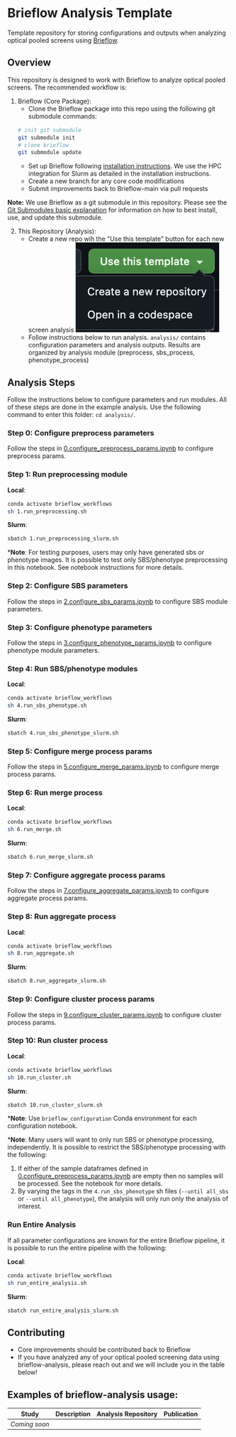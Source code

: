 # Brieflow Analysis Template

Template repository for storing configurations and outputs when analyzing optical pooled screens using [Brieflow](https://github.com/cheeseman-lab/brieflow).


## Overview

This repository is designed to work with Brieflow to analyze optical pooled screens. The recommended workflow is:

1. Brieflow (Core Package):
   - Clone the Brieflow package into this repo using the following git submodule commands:
   ```sh
   # init git submodule
   git submodule init
   # clone brieflow
   git submodule update 
   ```
   - Set up Brieflow following [installation instructions](https://github.com/cheeseman-lab/brieflow#set-up-workflowconfiguration-conda-environments).
   We use the HPC integration for Slurm as detailed in the installation instructions.
   - Create a new branch for any core code modifications
   - Submit improvements back to Brieflow-main via pull requests

**Note:** We use Brieflow as a git submodule in this repository.
Please see the [Git Submodules basic explanation](https://gist.github.com/gitaarik/8735255) for information on how to best install, use, and update this submodule.

2. This Repository (Analysis):
   - Create a new repo wih the "Use this template" button for each new screen analysis
![alt text](images/image.png)
   - Follow instructions below to run analysis. 
   `analysis/` contains configuration parameters and analysis outputs.
   Results are organized by analysis module (preprocess, sbs_process, phenotype_process)


## Analysis Steps

Follow the instructions below to configure parameters and run modules.
All of these steps are done in the example analysis.
Use the following command to enter this folder:
`cd analysis/`.

### Step 0: Configure preprocess parameters

Follow the steps in [0.configure_preprocess_params.ipynb](analysis/0.configure_preprocess_params.ipynb) to configure preprocess params.

### Step 1: Run preprocessing module

**Local**:
```sh
conda activate brieflow_workflows
sh 1.run_preprocessing.sh
```
**Slurm**:
```sh
sbatch 1.run_preprocessing_slurm.sh
```

***Note**: For testing purposes, users may only have generated sbs or phenotype images.
It is possible to test only SBS/phenotype preprocessing in this notebook.
See notebook instructions for more details.

### Step 2: Configure SBS parameters

Follow the steps in [2.configure_sbs_params.ipynb](analysis/2.configure_sbs_params.ipynb) to configure SBS module parameters.

### Step 3: Configure phenotype parameters

Follow the steps in [3.configure_phenotype_params.ipynb](analysis/3.configure_phenotype_params.ipynb) to configure phenotype module parameters.

### Step 4: Run SBS/phenotype modules

**Local**:
```sh
conda activate brieflow_workflows
sh 4.run_sbs_phenotype.sh
```
**Slurm**:
```sh
sbatch 4.run_sbs_phenotype_slurm.sh
```

### Step 5: Configure merge process params

Follow the steps in [5.configure_merge_params.ipynb](analysis/5.configure_merge_params.ipynb) to configure merge process params.

### Step 6: Run merge process

**Local**:
```sh
conda activate brieflow_workflows
sh 6.run_merge.sh
```
**Slurm**:
```sh
sbatch 6.run_merge_slurm.sh
```

### Step 7: Configure aggregate process params

Follow the steps in [7.configure_aggregate_params.ipynb](analysis/7.configure_aggregate_params.ipynb) to configure aggregate process params.

### Step 8: Run aggregate process

**Local**:
```sh
conda activate brieflow_workflows
sh 8.run_aggregate.sh
```
**Slurm**:
```sh
sbatch 8.run_aggregate_slurm.sh
```

### Step 9: Configure cluster process params

Follow the steps in [9.configure_cluster_params.ipynb](analysis/9.configure_cluster_params.ipynb) to configure cluster process params.

### Step 10: Run cluster process

**Local**:
```sh
conda activate brieflow_workflows
sh 10.run_cluster.sh
```
**Slurm**:
```sh
sbatch 10.run_cluster_slurm.sh
```

***Note**: Use `brieflow_configuration` Conda environment for each configuration notebook.

***Note**: Many users will want to only run SBS or phenotype processing, independently.
It is possible to restrict the SBS/phenotype processing with the following:
1) If either of the sample dataframes defined in [0.configure_preprocess_params.ipynb](analysis/0.configure_preprocess_params.ipynb) are empty then no samples will be processed.
See the notebook for more details.
2) By varying the tags in the `4.run_sbs_phenotype` sh files (`--until all_sbs` or `--until all_phenotype`), the analysis will only run only the analysis of interest.

### Run Entire Analysis

If all parameter configurations are known for the entire Brieflow pipeline, it is possible to run the entire pipeline with the following:

**Local**:
```sh
conda activate brieflow_workflows
sh run_entire_analysis.sh
```
**Slurm**:
```sh
sbatch run_entire_analysis_slurm.sh
```

## Contributing

- Core improvements should be contributed back to Brieflow
- If you have analyzed any of your optical pooled screening data using brieflow-analysis, please reach out and we will include you in the table below!

## Examples of brieflow-analysis usage:

| Study | Description | Analysis Repository | Publication |
|-------|-------------|---------------------|-------------|
| _Coming soon_ | | | |